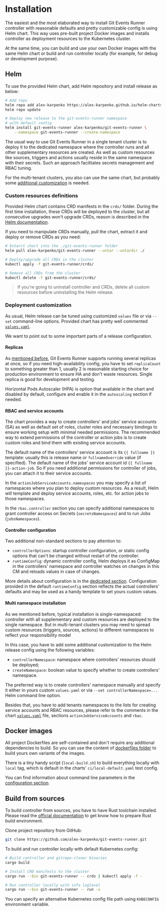 # Installation

The easiest and the most elaborated way to install Git Events Runner controller with reasonable defaults and pretty
customizable config is using Helm chart.
This way uses pre-built project Docker images and installs controller as deployment resources to the Kubernetes cluster.

At the same time, you can build and use your own Docker images with the same Helm chart or build and run controller
locally (for example, for debug or development purpose).

## Helm

To use the provided Helm chart, add Helm repository and install release as below:

```bash
# Add repo
helm repo add alex-karpenko https://alex-karpenko.github.io/helm-charts
helm repo update

# Deploy new release to the git-events-runner namespace
# with default config
helm install git-events-runner alex-karpenko/git-events-runner \
    --namespace git-events-runner --create-namespace
```

The usual way to use Git Events Runner in a single tenant cluster is to deploy it to the dedicated namespace where the
controller runs and all other supplementary resources are created.
As well as custom resources like sources, triggers and actions usually reside in the same namespace with their secrets.
Such an approach facilitates secrets management and RBAC tuning.

For the multi-tenant clusters, you also can use the same chart, but probably
some [additional customization](#multi-namespace-installation) is needed.

### Custom resources definitions

Provided Helm chart contains CRD manifests in the `crds/` folder.
During the first time installation, these CRDs will be deployed to the cluster, but all consecutive upgrades won't
upgrade CRDs, reason is described in
the [Helm documentation](https://helm.sh/docs/chart_best_practices/custom_resource_definitions/).

If you need to manipulate CRDs manually, pull the chart, extract it and deploy or remove CRDs as you need:

```bash
# Extarct chart into the ./git-events-runner folder
helm pull alex-karpenko/git-events-runner --untar --untardir ./

# Deploy/upgrade all CRDs in the cluster
kubectl apply -f git-events-runner/crds/

# Remove all CRDs from the cluster
kubectl delete -f git-events-runner/crds/
```

> If you're going to uninstall controller and CRDs, delete all custom resources before uninstalling the Helm release.

### Deployment customization

As usual, Helm release can be tuned using customized `values` file or via `--set` command-line options.
Provided chart has pretty well
commented [`values.yaml`](https://github.com/alex-karpenko/helm-charts/blob/main/charts/git-events-runner/values.yaml).

We want to point out to some important parts of a release configuration.

#### Replicas

As [mentioned before](concepts.md#high-availability), Git Events Runner supports running several replicas at once, so
if you need high-availability config, you have to set `replicaCount` to something greater than 1, usually 2 is
reasonable starting choice for production environment to ensure HA and don't waste resources.
Single replica is good for development and testing.

Horizontal Pods Autoscaler (HPA) is option that available in the chart and disabled by default, configure and enable it
in the `autoscaling` section if needed.

#### RBAC and service accounts

The chart provides a way to create controllers' and jobs' service accounts (SA) as well as default set of roles,
cluster roles and necessary bindings to ensure working setup with minimal needed permissions.
The recommended way to extend permissions of the controller or action jobs is to create custom roles and bind them with
existing service accounts.

The default name of the controllers' service account is its `{{ fullname }}` template: usually this is release name
or `fullnameOverride` value (if specified).
The default name of the jobs' service account id `{{ fullname }}-action-job`.
So if you need additional permissions for controller of jobs, you can attach it to their service accounts.

In the `actionJobServiceAccounts.namespaces` you may specify a list of namespaces where you plan to deploy custom
resources.
As a result, Helm will template and deploy service accounts, roles, etc. for action jobs to those namespaces.

In the `rbac.controller` section you can specify additional namespaces to grant controller access on
Secrets (`secretsNamespaces`) and to run Jobs (`jobsNamespaces`).

#### Controller configuration

Two additional non-standard sections to pay attention to:

* `controllerOptions`: startup controller configuration, or static config options that can't be changed without restart
  of the controller.
* `runtimeConfig`: dynamic controller config, Helm deploys it as ConfigMap in the controllers' namespace and controller
  watches on changes in this CM and reloads values in case of changes.

More details about configuration is in the [dedicated section](config.md).
Configuration provided in the default `runtimeConfig` section reflects the actual controllers' defaults and may be used
as a handy template to set yours custom values.

#### Multi namespace installation

As we mentioned before, typical installation is single-namespaced: controller with all supplementary and custom
resources are deployed to the single namespace.
But in multi-tenant clusters you may need to spread custom resources (triggers, sources, actions) to different
namespaces to reflect your responsibility model

In this case, you have to add some additional customization to the Helm release config using the following variables:

* `controllerNamespace`: namespace where controllers' resources should be deployed;
* `createNamespace`: boolean value to specify whether to create controllers' namespace.

The preferred way is to create controllers' namespace manually and specify it either in yours custom `values.yaml` or
via `--set controllerNamespace=...` Helm command line option.

Besides that, you have to add tenants namespaces to the lists for creating service accounts and RBAC resources, please
refer to the comments in the
chart [`values.yaml`](https://github.com/alex-karpenko/helm-charts/blob/main/charts/git-events-runner/values.yaml)
file, sections `actionJobServiceAccounts` and `rbac`.

## Docker images

All project Dockerfiles are self-contained and don't require any additional dependencies to build.
So you can use the content
of [dockerfiles folder](https://github.com/alex-karpenko/git-events-runner/tree/main/docker-build) to build yours
own variants of the images.

There is a tiny handy script (`local-build.sh`) to build everything locally with `local` tag, which is default in the
charts' `ci/local-default.yaml` test config.

You can find information about command line parameters in
the [configuration section](config.md#command-line-parameters).

## Build from sources

To build controller from sources, you have to have Rust toolchain installed.
Please read the [official documentation](https://www.rust-lang.org/tools/install) to get know how to prepare Rust build
environment.

Clone project repository from GitHub:

```bash
git clone https://github.com/alex-karpenko/git-events-runner.git
```

To build and run controller locally with default Kubernetes config:

```bash
# Build controller and gitrepo-cloner binaries
cargo build

# Install CRD manifests to the cluster
cargo run --bin git-events-runner -- crds | kubectl apply -f -

# Run controller locally with info loglevel
cargo run --bin git-events-runner -- run -v
```

You can specify an alternative Kubernetes config file path using `KUBECONFIG` environment variable.
